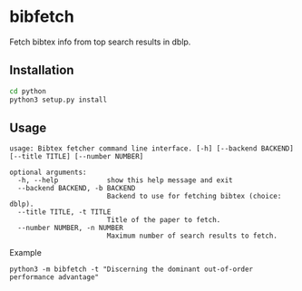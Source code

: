 # bibfetch
Fetch bibtex info from top search results in dblp.

## Installation

```bash
cd python
python3 setup.py install
```

## Usage

```
usage: Bibtex fetcher command line interface. [-h] [--backend BACKEND] [--title TITLE] [--number NUMBER]

optional arguments:
  -h, --help            show this help message and exit
  --backend BACKEND, -b BACKEND
                        Backend to use for fetching bibtex (choice: dblp).
  --title TITLE, -t TITLE
                        Title of the paper to fetch.
  --number NUMBER, -n NUMBER
                        Maximum number of search results to fetch.
```

Example
```
python3 -m bibfetch -t "Discerning the dominant out-of-order performance advantage"
```